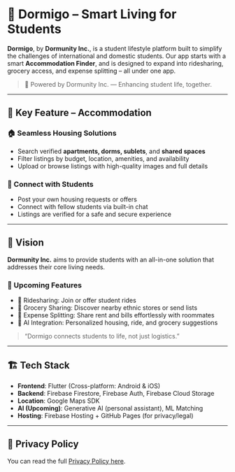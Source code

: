 # 🏡 Dormigo – Smart Living for Students

**Dormigo**, by **Dormunity Inc.**, is a student lifestyle platform built to simplify the challenges of international and domestic students. Our app starts with a smart **Accommodation Finder**, and is designed to expand into ridesharing, grocery access, and expense splitting – all under one app.

> 🌟 Powered by Dormunity Inc. — Enhancing student life, together.

---

## 📱 Key Feature – Accommodation

### 🏠 Seamless Housing Solutions
- Search verified **apartments, dorms, sublets**, and **shared spaces**
- Filter listings by budget, location, amenities, and availability
- Upload or browse listings with high-quality images and full details

### 🤝 Connect with Students
- Post your own housing requests or offers
- Connect with fellow students via built-in chat
- Listings are verified for a safe and secure experience

---

## 🧭 Vision

**Dormunity Inc.** aims to provide students with an all-in-one solution that addresses their core living needs.

### 🚀 Upcoming Features
- 🚗 Ridesharing: Join or offer student rides
- 🛒 Grocery Sharing: Discover nearby ethnic stores or send lists
- 💸 Expense Splitting: Share rent and bills effortlessly with roommates
- 🤖 AI Integration: Personalized housing, ride, and grocery suggestions

> “Dormigo connects students to life, not just logistics.”

---

## 🏗️ Tech Stack

- **Frontend**: Flutter (Cross-platform: Android & iOS)
- **Backend**: Firebase Firestore, Firebase Auth, Firebase Cloud Storage
- **Location**: Google Maps SDK
- **AI (Upcoming)**: Generative AI (personal assistant), ML Matching
- **Hosting**: Firebase Hosting + GitHub Pages (for privacy/legal)

---

## 🔐 Privacy Policy

You can read the full [Privacy Policy here](https://yourdomain.com/privacy-policy).
